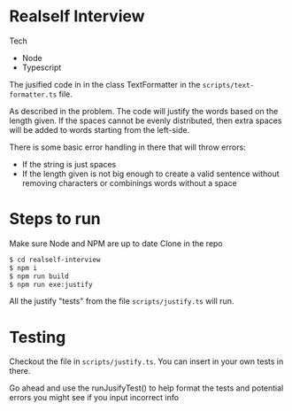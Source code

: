 # Realself Interview

Tech
  - Node
  - Typescript

The jusified code in in the class TextFormatter in the `scripts/text-formatter.ts` file.

As described in the problem. The code will justify the words based on the length given.
If the spaces cannot be evenly distributed, then extra spaces will be added to words starting from the left-side.

There is some basic error handling in there that will throw errors:
  - If the string is just spaces
  - If the length given is not big enough to create a valid sentence without removing characters or combinings words without a space

# Steps to run
Make sure Node and NPM are up to date
Clone in the repo
```sh
$ cd realself-interview
$ npm i
$ npm run build
$ npm run exe:justify
```
All the justify "tests" from the file `scripts/justify.ts` will run.

# Testing
Checkout the file in `scripts/justify.ts`.
You can insert in your own tests in there.

Go ahead and use the runJusifyTest() to help format the tests and potential errors you might see if you input incorrect info